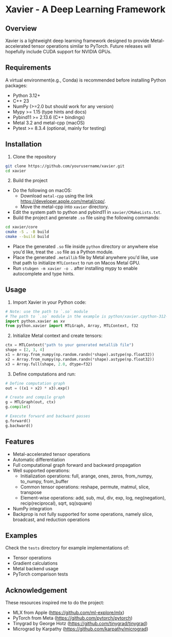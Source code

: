 # Xavier - A Deep Learning Framework

## Overview
Xavier is a lightweight deep learning framework designed to provide Metal-accelerated tensor operations similar to PyTorch. Future releases will hopefully include CUDA support for NVIDIA GPUs.

## Requirements
A virtual environment(e.g., Conda) is recommended before installing Python packages:
- Python 3.12+
- C++ 23
- NumPy (>=2.0 but should work for any version)
- Mypy >= 1.15 (type hints and docs)
- Pybind11 >= 2.13.6 (C++ bindings)
- Metal 3.2 and metal-cpp (macOS)
- Pytest >= 8.3.4 (optional, mainly for testing)

## Installation
1. Clone the repository
```bash
git clone https://github.com/yourusername/xavier.git
cd xavier
```

2. Build the project
* Do the following on macOS:
  * Download `metal-cpp` using the link https://developer.apple.com/metal/cpp/.
  * Move the metal-cpp into `xavier` directory.
* Edit the system path to python and pybind11 in `xavier/CMakeLists.txt`.
* Build the project and generate `.so` file using the following commands:
```bash
cd xavier/core
cmake -S . -B build
cmake --build build
```
* Place the generated `.so` file inside `python` directory or anywhere else you'd like, treat the `.so` file as a Python module.
* Place the generated `.metallib` file by Metal anywhere you'd like, use that path to initialize `MTLContext` to run on Macos Metal GPU.
* Run `stubgen -m xavier -o .` after installing mypy to enable autocomplete and type hints.


## Usage
1. Import Xavier in your Python code:
```python
# Note: use the path to `.so` module
# The path to `.so` module in the example is python/xavier.cpython-312-darwin.so
import python.xavier as xv
from python.xavier import MTLGraph, Array, MTLContext, f32
```

2. Initialize Metal context and create tensors:
```python
ctx = MTLContext("path to your generated metallib file")
shape = [2, 3, 4]
x1 = Array.from_numpy(np.random.randn(*shape).astype(np.float32))
x2 = Array.from_numpy(np.random.randn(*shape).astype(np.float32))
x3 = Array.full(shape, 2.0, dtype=f32)
```

3. Define computations and run:
```python
# Define computation graph
out = ((x1 + x2) * x3).exp()

# Create and compile graph
g = MTLGraph(out, ctx)
g.compile()

# Execute forward and backward passes
g.forward()
g.backward()
```

## Features
- Metal-accelerated tensor operations
- Automatic differentiation
- Full computational graph forward and backward propagation
- Well supported operations:
  - Initialization operations: full, arange, ones, zeros, from_numpy, to_numpy, from_buffer
  - Common tensor operations: reshape, permute, matmul, slice, transpose
  - Element-wise operations: add, sub, mul, div, exp, log, neg(negation), recip(reciprocal), sqrt, sq(square)
- NumPy integration
- Backprop is not fully supported for some operations, namely slice, broadcast, and reduction operations

## Examples
Check the `tests` directory for example implementations of:
- Tensor operations
- Gradient calculations
- Metal backend usage
- PyTorch comparison tests

## Acknowledgement
These resources inspired me to do the project:
- MLX from Apple (https://github.com/ml-explore/mlx)
- PyTorch from Meta (https://github.com/pytorch/pytorch)
- Tinygrad by George Hotz (https://github.com/tinygrad/tinygrad)
- Micrograd by Karpathy (https://github.com/karpathy/micrograd)
